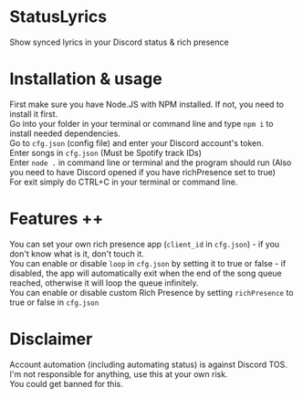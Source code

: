 # StatusLyrics
Show synced lyrics in your Discord status &amp; rich presence

# Installation &amp; usage
First make sure you have Node.JS with NPM installed. If not, you need to install it first.\
Go into your folder in your terminal or command line and type `npm i` to install needed dependencies.\
Go to `cfg.json` (config file) and enter your Discord account's token.\
Enter songs in `cfg.json` (Must be Spotify track IDs)\
Enter `node .` in command line or terminal and the program should run (Also you need to have Discord opened if you have richPresence set to true)\
For exit simply do CTRL+C in your terminal or command line.

# Features ++
You can set your own rich presence app (`client_id` in `cfg.json`) - if you don't know what is it, don't touch it.\
You can enable or disable `loop` in `cfg.json` by setting it to true or false - if disabled, the app will automatically exit when the end of the song queue reached, otherwise it will loop the queue infinitely.\
You can enable or disable custom Rich Presence by setting `richPresence` to true or false in `cfg.json`

# Disclaimer
Account automation (including automating status) is against Discord TOS. I'm not responsible for anything, use this at your own risk.\
You could get banned for this.
